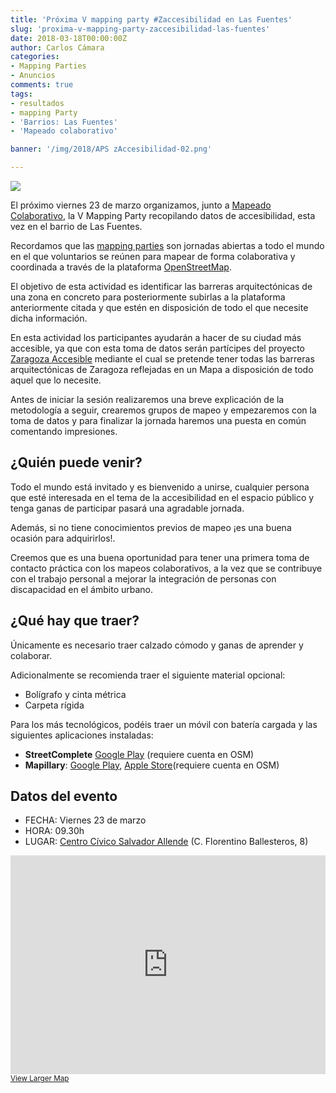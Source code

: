 ```yaml
---
title: 'Próxima V mapping party #Zaccesibilidad en Las Fuentes'
slug: 'proxima-v-mapping-party-zaccesibilidad-las-fuentes'
date: 2018-03-18T00:00:00Z
author: Carlos Cámara
categories:
- Mapping Parties
- Anuncios
comments: true
tags:
- resultados
- mapping Party
- 'Barrios: Las Fuentes'
- 'Mapeado colaborativo'

banner: '/img/2018/APS zAccesibilidad-02.png'

---
```


<img src="/img/2018/APS zAccesibilidad-02.png" class="img img-responsive" />


El próximo viernes 23 de marzo organizamos, junto a [Mapeado Colaborativo](https://mapcolabora.org), la V Mapping Party recopilando datos de accesibilidad, esta vez en el barrio de Las Fuentes.

Recordamos que las [mapping parties](/categories/mapping-parties/) son jornadas abiertas a todo el mundo en el que voluntarios se reúnen para mapear de forma colaborativa y coordinada a través de la plataforma [OpenStreetMap](http://openstreetmap.org).

El objetivo de esta actividad es identificar las barreras arquitectónicas de una zona en concreto para posteriormente subirlas a la plataforma anteriormente citada y que estén en disposición de todo el que necesite dicha información.

En esta actividad los participantes ayudarán a hacer de su ciudad más accesible, ya que con esta toma de datos serán partícipes del proyecto [Zaragoza Accesible](/about) mediante el cual se pretende tener todas las barreras arquitectónicas de Zaragoza reflejadas en un Mapa a disposición de todo aquel que lo necesite.

Antes de iniciar la sesión realizaremos una breve explicación de la metodología a seguir, crearemos grupos de mapeo y empezaremos con la toma de datos y para finalizar la jornada haremos una puesta en común comentando impresiones.

## ¿Quién puede venir?

Todo el mundo está invitado y es bienvenido a unirse, cualquier persona que esté interesada en el tema de la accesibilidad en el espacio público y tenga ganas de participar pasará una agradable jornada.

Además, si no tiene conocimientos previos de mapeo ¡es una buena ocasión para adquirirlos!.

Creemos que es una buena oportunidad para tener una primera toma de contacto práctica con los mapeos colaborativos, a la vez que se contribuye con el trabajo personal a mejorar la integración de personas con discapacidad en el ámbito urbano.

## ¿Qué hay que traer?

Únicamente es necesario traer calzado cómodo y ganas de aprender y colaborar.

Adicionalmente se recomienda traer el siguiente material opcional:

- Bolígrafo y cinta métrica
- Carpeta rígida

Para los más tecnológicos, podéis traer un móvil con batería cargada y las siguientes  aplicaciones instaladas:

- **StreetComplete** [Google Play](https://play.google.com/store/apps/details?id=de.westnordost.streetcomplete) (requiere cuenta en OSM)
- **Mapillary**: [Google Play](https://play.google.com/store/apps/details?id=app.mapillary), [Apple Store](https://itunes.apple.com/us/app/mapillary/id757286802?mt=8&uo=4)(requiere cuenta en OSM)


## Datos del evento

* FECHA: Viernes 23 de marzo
* HORA: 09.30h
* LUGAR: [Centro Cívico Salvador Allende](https://www.openstreetmap.org/relation/8088925) (C. Florentino Ballesteros, 8)

<iframe width="100%" height="350" frameborder="0" scrolling="no" marginheight="0" marginwidth="0" src="https://www.openstreetmap.org/export/embed.html?bbox=-0.8718600869178773%2C41.643993063307484%2C-0.8673807978630067%2C41.645784956664365&amp;layer=mapnik&amp;marker=41.644889016215124%2C-0.8696204423904419" style="border: 0px solid black"></iframe><br/><small><a href="https://www.openstreetmap.org/?mlat=41.64489&amp;mlon=-0.86962#map=19/41.64489/-0.86962">View Larger Map</a></small>

